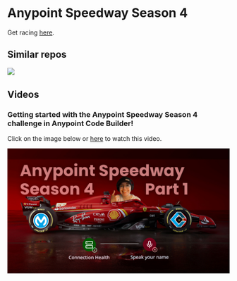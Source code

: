 # Anypoint Speedway Season 4

Get racing [here](https://anypointspeedway.com/).

## Similar repos

[![](https://github-readme-stats.vercel.app/api/pin/?username=alexandramartinez&repo=anypoint-racer-api-s3&theme=codeSTACKr)](https://github.com/alexandramartinez/anypoint-racer-api-s3)

## Videos

### Getting started with the Anypoint Speedway Season 4 challenge in Anypoint Code Builder!

Click on the image below or [here](https://youtu.be/fRo4R3TyNgY?si=a2XveqHEsejdBtBC) to watch this video.

[![](/images/video1.png)](https://youtu.be/fRo4R3TyNgY?si=a2XveqHEsejdBtBC)
